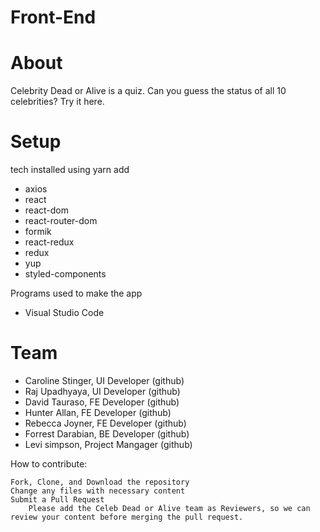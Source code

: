 # Front-End
About
====
Celebrity Dead or Alive is a quiz.  Can you guess the status of all
10 celebrities?  Try it here.


Setup
===

tech installed using yarn add
*   axios
*   react
*   react-dom
*   react-router-dom
*   formik
*   react-redux
*   redux
*   yup
*   styled-components

Programs used to make the app

*   Visual Studio Code



Team
===

*   Caroline Stinger, UI Developer (github)
*   Raj Upadhyaya, UI Developer (github)
*   David Tauraso, FE Developer (github)
*   Hunter Allan, FE Developer (github)
*   Rebecca Joyner, FE Developer (github)
*   Forrest Darabian, BE Developer (github)
*   Levi simpson, Project Mangager (github)

How to contribute:

    Fork, Clone, and Download the repository
    Change any files with necessary content
    Submit a Pull Request
        Please add the Celeb Dead or Alive team as Reviewers, so we can review your content before merging the pull request.

